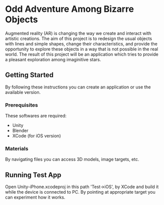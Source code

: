 # Odd Adventure Among Bizarre Objects
Augmented reality (AR) is changing the way we create and interact with artistic creations. The aim of this project is to redesign the usual objects with lines and simple shapes, change their characteristics, and provide the opportunity to explore these objects in a way that is not possible in the real world. The result of this project will be an application which tries to provide a pleasant exploration among imaginitive stars.

## Getting Started
By following these instructions you can create an application or use the available version.

### Prerequisites

These softwares are required:
- Unity
- Blender
- XCode (for iOS version)

### Materials

By navigating files you can access 3D models, image targets, etc.

## Running Test App

Open Unity-iPhone.xcodeproj in this path 'Test->iOS', by XCode and build it while the device is connected to PC. By pointing at appropriate target you can experiment how it works.

